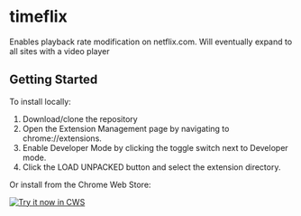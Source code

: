 # timeflix
Enables playback rate modification on netflix.com. Will eventually expand to all sites with a video player

## Getting Started
To install locally:
1. Download/clone the repository
2. Open the Extension Management page by navigating to chrome://extensions.
3. Enable Developer Mode by clicking the toggle switch next to Developer mode.
4. Click the LOAD UNPACKED button and select the extension directory.



Or install from the Chrome Web Store:

<a target="_blank" href="https://chrome.google.com/webstore/detail/bjhekgmghaoeihnljdnjkgfkkmpimbeg">![Try it now in CWS](https://developer.chrome.com/webstore/images/ChromeWebStore_BadgeWBorder_v2_496x150.png "Click here to install from the Chrome Web Store")</a>
